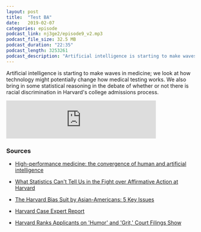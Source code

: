 ```yaml
---
layout: post
title:  "Test BA"
date:   2019-02-07
categories: episode
podcast_link: nj3ge2/episode9_v2.mp3
podcast_file_size: 32.5 MB
podcast_duration: "22:35"
podcast_length: 3253261
podcast_description: "Artificial intelligence is starting to make waves in medicine; we look at how technology might potentially change how medical testing works. We also bring in some statistical reasoning in the debate of whether or not there is racial discrimination in Harvard's college admissions process."
---
```


Artificial intelligence is starting to make waves in medicine; we look at how technology might potentially change how medical testing works. We also bring in some statistical reasoning in the debate of whether or not there is racial discrimination in Harvard's college admissions process.

<iframe src="https://anchor.fm/databytes/embed/episodes/Episode-10-AI-in-Medicine-and-Racial-Bias-in-College-Admissions-e3385t" height="102px" width="400px" frameborder="0" scrolling="no"></iframe>

### Sources

* [High-performance medicine: the convergence of human and artificial intelligence](https://www.nature.com/articles/s41591-018-0300-7)

* [What Statistics Can't Tell Us in the Fight over Affirmative Action at Harvard](http://bostonreview.net/law-justice/andrew-gelman-sharad-goel-daniel-e-ho-what-statistics-cant-tell-us-fight-over)

* [The Harvard Bias Suit by Asian-Americans: 5 Key Issues](https://www.nytimes.com/2018/12/20/us/harvard-asian-american-students-discrimination.html)

* [Harvard Case Expert Report](http://samv91khoyt2i553a2t1s05i-wpengine.netdna-ssl.com/wp-content/uploads/2018/06/Doc-415-1-Arcidiacono-Expert-Report.pdf)

* [Harvard Ranks Applicants on 'Humor' and 'Grit,' Court Filings Show](https://www.thecrimson.com/article/2018/6/16/harvard-admissions-behind-the-scenes/)